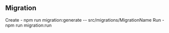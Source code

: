 ## Migration

Create - npm run migration:generate -- src/migrations/MigrationName
Run - npm run migration:run